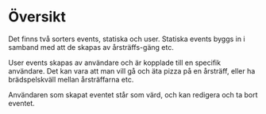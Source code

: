 # Översikt

Det finns två sorters events, statiska och user. Statiska events byggs in i samband med att de skapas av årsträffs-gäng etc.

User events skapas av användare och är kopplade till en specifik användare. Det kan vara att man vill gå och äta pizza på en årsträff, eller ha brädspelskväll mellan årsträffarna etc.

Användaren som skapat eventet står som värd, och kan redigera och ta bort eventet.
